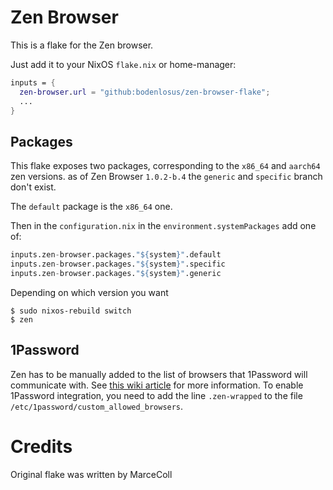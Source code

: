 # Zen Browser

This is a flake for the Zen browser.

Just add it to your NixOS `flake.nix` or home-manager:

```nix
inputs = {
  zen-browser.url = "github:bodenlosus/zen-browser-flake";
  ...
}
```

## Packages

This flake exposes two packages, corresponding to the `x86_64` and `aarch64` zen versions.
as of Zen Browser `1.0.2-b.4` the `generic` and `specific` branch don't exist.

The `default` package is the `x86_64` one.

Then in the `configuration.nix` in the `environment.systemPackages` add one of:

```nix
inputs.zen-browser.packages."${system}".default
inputs.zen-browser.packages."${system}".specific
inputs.zen-browser.packages."${system}".generic
```

Depending on which version you want

```shell
$ sudo nixos-rebuild switch
$ zen
```

## 1Password

Zen has to be manually added to the list of browsers that 1Password will communicate with. See [this wiki article](https://nixos.wiki/wiki/1Password) for more information. To enable 1Password integration, you need to add the line `.zen-wrapped` to the file `/etc/1password/custom_allowed_browsers`.

# Credits
Original flake was written by MarceColl
